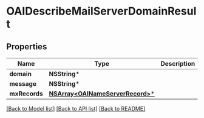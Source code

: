 # OAIDescribeMailServerDomainResult

## Properties
Name | Type | Description | Notes
------------ | ------------- | ------------- | -------------
**domain** | **NSString*** |  | 
**message** | **NSString*** |  | [optional] 
**mxRecords** | [**NSArray&lt;OAINameServerRecord&gt;***](OAINameServerRecord.md) |  | 

[[Back to Model list]](../README.md#documentation-for-models) [[Back to API list]](../README.md#documentation-for-api-endpoints) [[Back to README]](../README.md)


